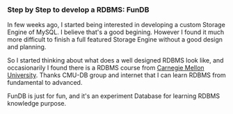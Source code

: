 ### Step by Step to develop a RDBMS: FunDB

In few weeks ago, I started being interested in developing a custom Storage Engine of MySQL. I believe that's a good begining. However I found it much more difficult to finish a full featured Storage Engine without a good design and planning.

So I started thinking about what does a well designed RDBMS look like, and occasionarily I found there is a RDBMS course from [Carnegie Mellon University](https://db.cs.cmu.edu). Thanks CMU-DB group and internet that I can learn RDBMS from fundamental to advanced.

FunDB is just for fun, and it's an experiment Database for learning RDBMS knowledge purpose.

